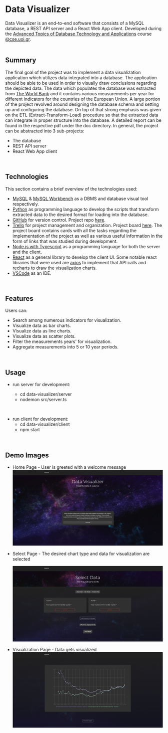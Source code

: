 # Data Visualizer

Data Visualizer is an end-to-end software that consists of a MySQL database, a REST API server and a React Web App client. Developed during the [Advanced Topics of Database Technology and Applications](https://www.cs.uoi.gr/course/advanced-topics-of-database-technology-and-applications/?lang=en) course [@cse.uoi.gr](https://www.cs.uoi.gr/).<br><br>

## Summary

The final goal of the project was to implement a data visualization application which utilizes data integrated into a database. The application should be able to be used in order to visually draw conclusions regarding the depicted data. The data which populates the database was extracted from [The World Bank](https://data.worldbank.org/country) and it contains various measurements per year for different indicators for the countries of the European Union. A large portion of the project revolved around designing the database schema and setting up and configuring the database. On top of that strong emphasis was given on the ETL (Extract-Transform-Load) procedure so that the extracted data can integrate in proper structure into the database. A detailed report can be found in the respective pdf under the doc directory. In general, the project can be abstracted into 3 sub-projects:

- The database
- REST API server
- React Web App client

<br>

## Technologies

This section contains a brief overview of the technologies used:

- [MySQL](https://www.mysql.com/) & [MySQL Workbench](https://www.mysql.com/products/workbench/) as a DBMS and database visual tool respectively.
- [Python](https://www.python.org/) as programming language to develop the scripts that transform extracted data to the desired format for loading into the database.
- [GitHub](https://github.com/) for version control. Project repo [here](https://github.com/ch-ant/data-visualizer).
- [Trello](https://trello.com/) for project management and organization. Project board [here](https://trello.com/b/v5u92IBT/data-visualizer). The project board contains cards with all the tasks regarding the implementation of the project as well as various useful information in the form of links that was studied during development.
- [Node.js with Typescript](https://nodejs.dev/learn/nodejs-with-typescript) as a programming language for both the server and the client.
- [React](https://reactjs.org/) as a general library to develop the client UI. Some notable react libraries that were used are [axios](https://www.npmjs.com/package/axios) to implement that API calls and [recharts](https://recharts.org/en-US/) to draw the visualization charts.
- [VSCode](https://code.visualstudio.com/) as an IDE.

<br>

## Features

Users can:

- Search among numerous indicators for visualization.
- Visualize data as bar charts.
- Visualize data as line charts.
- Visualize data as scatter plots.
- Filter the measurements years' for visualization.
- Aggregate measurements into 5 or 10 year periods.

<br>

## Usage

- run server for development:

  - cd data-visualizer/server
  - nodemon src/server.ts

<br>

- run client for development:
  - cd data-visualizer/client
  - npm start

<br>

## Demo Images

- Home Page - User is greeted with a welcome message
  ![](/doc/screens/home.png)
  <br>

- Select Page - The desired chart type and data for visualization are selected

  ![](/doc/screens/select.png)
  <br>

- Visualization Page - Data gets visualized
  ![](/doc/screens/visual.png)
  <br>
